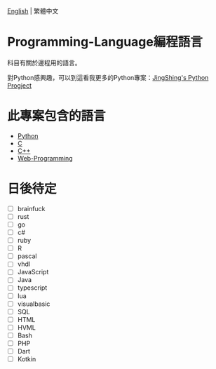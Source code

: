 [English]((README.md)) | 繁體中文
# Programming-Language編程語言
科目有關於邊程用的語言。

對Python感興趣，可以到這看我更多的Python專案：[JingShing's Python Progject](https://github.com/JingShing-Python)

# 此專案包含的語言
* [Python](Python)
* [C](C)
* [C++](C++)
* [Web-Programming](Web-programming)

# 日後待定
- [ ] brainfuck
- [ ] rust
- [ ] go
- [ ] c#
- [ ] ruby
- [ ] R
- [ ] pascal
- [ ] vhdl
- [ ] JavaScript
- [ ] Java
- [ ] typescript
- [ ] lua
- [ ] visualbasic
- [ ] SQL
- [ ] HTML
- [ ] HVML
- [ ] Bash
- [ ] PHP
- [ ] Dart
- [ ] Kotkin
